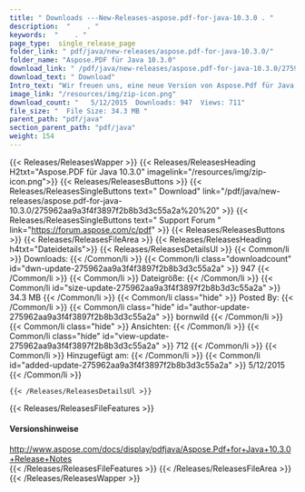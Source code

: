 ```yaml
---
title: " Downloads ---New-Releases-aspose.pdf-for-java-10.3.0 . "
description:  "    . " 
keywords:  "    . " 
page_type:  single_release_page
folder_link: " pdf/java/new-releases/aspose.pdf-for-java-10.3.0/"
folder_name: "Aspose.PDF für Java 10.3.0"
download_link: " /pdf/java/new-releases/aspose.pdf-for-java-10.3.0/275962aa9a3f4f3897f2b8b3d3c55a2a"
download_text: " Download"
Intro_text: "Wir freuen uns, eine neue Version von Aspose.Pdf für Java mit folgenden Im..."
image_link: "/resources/img/zip-icon.png"
download_count: "   5/12/2015  Downloads: 947  Views: 711"
file_size: "  File Size: 34.3 MB "
parent_path: "pdf/java"
section_parent_path: "pdf/java"
weight: 154
---
```


{{< Releases/ReleasesWapper >}}
  {{< Releases/ReleasesHeading H2txt="Aspose.PDF für Java 10.3.0" imagelink="/resources/img/zip-icon.png">}}
  {{< Releases/ReleasesButtons >}}
    {{< Releases/ReleasesSingleButtons text=" Download" link="/pdf/java/new-releases/aspose.pdf-for-java-10.3.0/275962aa9a3f4f3897f2b8b3d3c55a2a%20%20" >}}
    {{< Releases/ReleasesSingleButtons text=" Support Forum " link="https://forum.aspose.com/c/pdf" >}}
  {{< Releases/ReleasesButtons >}}
  {{< Releases/ReleasesFileArea >}}
    {{< Releases/ReleasesHeading h4txt="Dateidetails">}}
    {{< Releases/ReleasesDetailsUl >}}
            {{< Common/li >}} Downloads: {{< /Common/li >}}
      {{< Common/li class="downloadcount" id="dwn-update-275962aa9a3f4f3897f2b8b3d3c55a2a" >}} 947 {{< /Common/li >}}
      {{< Common/li >}} Dateigröße: {{< /Common/li >}}
      {{< Common/li id="size-update-275962aa9a3f4f3897f2b8b3d3c55a2a" >}} 34.3 MB {{< /Common/li >}} 
      {{< Common/li  class="hide" >}} Posted By: {{< /Common/li >}} 
      {{< Common/li class="hide" id="author-update-275962aa9a3f4f3897f2b8b3d3c55a2a" >}} bornwild {{< /Common/li >}}
      {{< Common/li class="hide" >}} Ansichten: {{< /Common/li >}}
      {{< Common/li class="hide" id="view-update-275962aa9a3f4f3897f2b8b3d3c55a2a" >}} 712 {{< /Common/li >}}
      {{< Common/li >}} Hinzugefügt am: {{< /Common/li >}}
      {{< Common/li id="added-update-275962aa9a3f4f3897f2b8b3d3c55a2a" >}} 5/12/2015 {{< /Common/li >}} 

    {{< /Releases/ReleasesDetailsUl >}}

  {{< Releases/ReleasesFileFeatures >}}
      <h4>Versionshinweise</h4><div> <a href="http://www.aspose.com/docs/display/pdfjava/Aspose.Pdf+for+Java+10.3.0+Release+Notes">http://www.aspose.com/docs/display/pdfjava/Aspose.Pdf+for+Java+10.3.0+Release+Notes</a></div>
  {{< /Releases/ReleasesFileFeatures >}}
 {{< /Releases/ReleasesFileArea >}}
{{< /Releases/ReleasesWapper >}}



